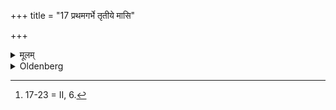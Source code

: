+++
title = "17 प्रथमगर्भे तृतीये मासि"

+++

<details><summary>मूलम्</summary>

प्रथमगर्भे तृतीये मासि पुंसवनम् १७
</details>

<details><summary>Oldenberg</summary>

17 [^fn_1013]. In the third month of the first pregnancy (of the sacrificer's wife he should perform) the Puṁsavana (i.e. the ceremony to secure the birth of a son).

[^fn_1013]: 17-23 = II, 6.
</details>
